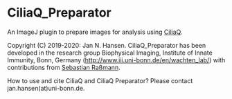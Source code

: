 # CiliaQ_Preparator
An ImageJ plugin to prepare images for analysis using [CiliaQ](https://github.com/hansenjn/CiliaQ/releases).

Copyright (C) 2019-2020: Jan N. Hansen. CiliaQ_Preparator has been developed in the research group Biophysical Imaging, Institute of Innate Immunity, Bonn, Germany (http://www.iii.uni-bonn.de/en/wachten_lab/) with contributions from [Sebastian Raßmann](https://github.com/sRassmann).

How to use and cite CiliaQ and CiliaQ Preparator? Please contact jan.hansen(at)uni-bonn.de.
